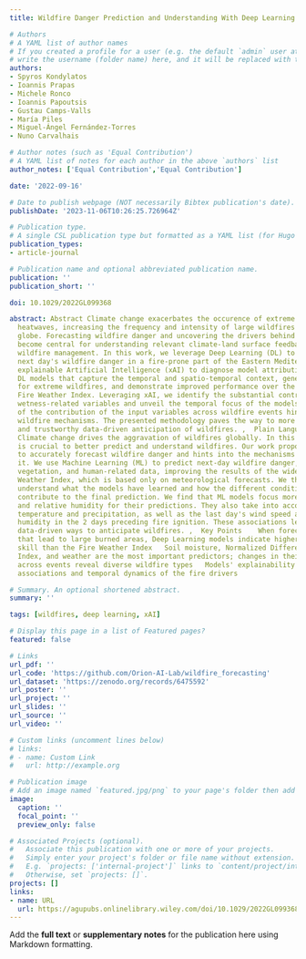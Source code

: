 ```yaml
---
title: Wildfire Danger Prediction and Understanding With Deep Learning

# Authors
# A YAML list of author names
# If you created a profile for a user (e.g. the default `admin` user at `content/authors/admin/`), 
# write the username (folder name) here, and it will be replaced with their full name and linked to their profile.
authors:
- Spyros Kondylatos
- Ioannis Prapas
- Michele Ronco
- Ioannis Papoutsis
- Gustau Camps‐Valls
- María Piles
- Miguel‐Ángel Fernández‐Torres
- Nuno Carvalhais

# Author notes (such as 'Equal Contribution')
# A YAML list of notes for each author in the above `authors` list
author_notes: ['Equal Contribution','Equal Contribution']

date: '2022-09-16'

# Date to publish webpage (NOT necessarily Bibtex publication's date).
publishDate: '2023-11-06T10:26:25.726964Z'

# Publication type.
# A single CSL publication type but formatted as a YAML list (for Hugo requirements).
publication_types:
- article-journal

# Publication name and optional abbreviated publication name.
publication: ''
publication_short: ''

doi: 10.1029/2022GL099368

abstract: Abstract Climate change exacerbates the occurence of extreme droughts and
  heatwaves, increasing the frequency and intensity of large wildfires across the
  globe. Forecasting wildfire danger and uncovering the drivers behind fire events
  become central for understanding relevant climate‐land surface feedback and aiding
  wildfire management. In this work, we leverage Deep Learning (DL) to predict the
  next day's wildfire danger in a fire‐prone part of the Eastern Mediterranean and
  explainable Artificial Intelligence (xAI) to diagnose model attributions. We implement
  DL models that capture the temporal and spatio‐temporal context, generalize well
  for extreme wildfires, and demonstrate improved performance over the traditional
  Fire Weather Index. Leveraging xAI, we identify the substantial contribution of
  wetness‐related variables and unveil the temporal focus of the models. The variability
  of the contribution of the input variables across wildfire events hints into different
  wildfire mechanisms. The presented methodology paves the way to more robust, accurate,
  and trustworthy data‐driven anticipation of wildfires. ,  Plain Language Summary
  Climate change drives the aggravation of wildfires globally. In this context, it
  is crucial to better predict and understand wildfires. Our work proposes methods
  to accurately forecast wildfire danger and hints into the mechanisms that drive
  it. We use Machine Learning (ML) to predict next‐day wildfire danger, using meteorological,
  vegetation, and human‐related data, improving the results of the widely used Fire
  Weather Index, which is based only on meteorological forecasts. We then look to
  understand what the models have learned and how the different conditioning factors
  contribute to the final prediction. We find that ML models focus more on soil moisture
  and relative humidity for their predictions. They also take into account the cumulative
  temperature and precipitation, as well as the last day's wind speed and the relative
  humidity in the 2 days preceding fire ignition. These associations lead to new,
  data‐driven ways to anticipate wildfires. ,  Key Points    When forecasting fires
  that lead to large burned areas, Deep Learning models indicate higher predictive
  skill than the Fire Weather Index   Soil moisture, Normalized Difference Vegetation
  Index, and weather are the most important predictors; changes in their importance
  across events reveal diverse wildfire types   Models' explainability uncovers physically‐consistent
  associations and temporal dynamics of the fire drivers

# Summary. An optional shortened abstract.
summary: ''

tags: [wildfires, deep learning, xAI]

# Display this page in a list of Featured pages?
featured: false

# Links
url_pdf: ''
url_code: 'https://github.com/Orion-AI-Lab/wildfire_forecasting'
url_dataset: 'https://zenodo.org/records/6475592'
url_poster: ''
url_project: ''
url_slides: ''
url_source: ''
url_video: ''

# Custom links (uncomment lines below)
# links:
# - name: Custom Link
#   url: http://example.org

# Publication image
# Add an image named `featured.jpg/png` to your page's folder then add a caption below.
image:
  caption: ''
  focal_point: ''
  preview_only: false

# Associated Projects (optional).
#   Associate this publication with one or more of your projects.
#   Simply enter your project's folder or file name without extension.
#   E.g. `projects: ['internal-project']` links to `content/project/internal-project/index.md`.
#   Otherwise, set `projects: []`.
projects: []
links:
- name: URL
  url: https://agupubs.onlinelibrary.wiley.com/doi/10.1029/2022GL099368
---
```


Add the **full text** or **supplementary notes** for the publication here using Markdown formatting.
